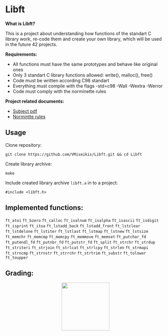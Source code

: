 # Libft
**What is Libft?**

This is a project about understanding how functions of the standart C library work, re-code them and create your own library, which will be used in the future 42 projects.

**Requirements:**
- All functions must have the same prototypes and behave like original ones
- Only 3 standart C library functions allowed: write(), malloc(), free()
- Code must be written according C98 standart
- Everything must compile with the flags -std=c98 -Wall -Wextra -Werror
- Code must comply with the norminette rules

**Project related documents:**
- [Subject pdf](https://github.com/VMiseikis/42-Course/blob/master/Subject%20PDFs/libft.en.subject.pdf) </br>
- [Normintte rules](https://github.com/VMiseikis/42-Course/blob/master/Norminette/en.norm.pdf)

## Usage

Clone repository:
```
git clone https://github.com/VMiseikis/Libft.git && cd Libft
```

Create library archive:
```
make
```

Include created library archive `libft.a` in to a project:
```
#include <libft.h>
```

## Implemented functions:
`ft_atoi` `ft_bzero` `ft_calloc` `ft_isalnum` `ft_isalpha` `ft_isascii` `ft_isdigit` `ft_isprint` `ft_itoa` `ft_lstadd_back`
`ft_lstadd_front` `ft_lstclear` `ft_lstdelone` `ft_lstiter` `ft_lstlast` `ft_lstmap` `ft_lstnew` `ft_lstsize` `ft_memchr`
`ft_memcmp` `ft_memcpy` `ft_memmove` `ft_memset` `ft_putchar_fd` `ft_putendl_fd` `ft_putnbr_fd` `ft_putstr_fd`  `ft_split`
`ft_strchr` `ft_strdup` `ft_striteri` `ft_strjoin` `ft_strlcat` `ft_strlcpy` `ft_strlen` `ft_strmapi` `ft_strncmp` `ft_strnstr`
`ft_strrchr` `ft_strtrim` `ft_substr` `ft_tolower` `ft_toupper`

## Grading:
<div align="center">
<img width="150" alt="" src="https://github.com/VMiseikis/42-Course/blob/master/Images/Score%20125:100.png">
</div>
